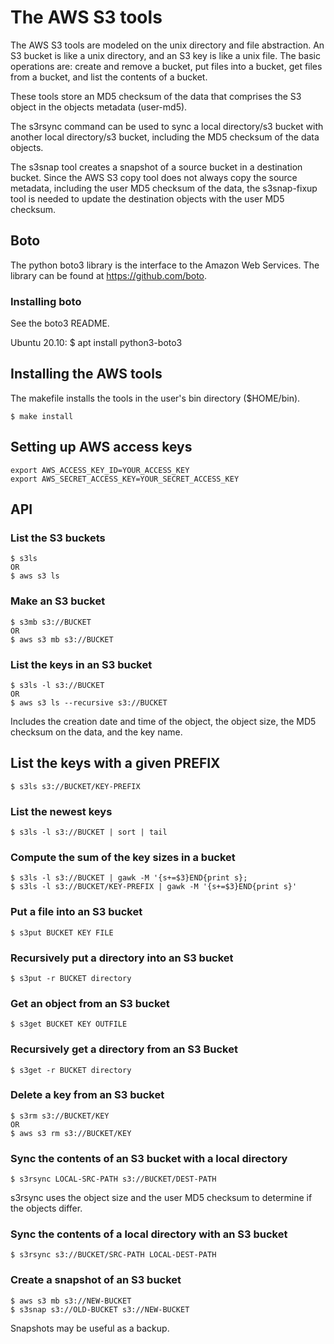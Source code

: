 # The AWS S3 tools
The AWS S3 tools are modeled on the unix directory and file abstraction.
An S3 bucket is like a unix directory, and an S3 key is like a unix file.
The basic operations are:
create and remove a bucket,
put files into a bucket,
get files from a bucket,
and list the contents of a bucket.

These tools
store an MD5 checksum of the data that comprises the S3 object in the
objects metadata (user-md5).

The s3rsync command can be used to sync a local directory/s3 bucket with
another local directory/s3 bucket, including the MD5 checksum of the
data objects.

The s3snap tool creates a snapshot of a source bucket in a destination
bucket. Since the AWS S3 copy tool does not always copy the source metadata,
including the user MD5 checksum of the data, the s3snap-fixup tool is
needed to update the destination objects with the user MD5 checksum.

## Boto
The python boto3 library is the interface to the Amazon Web Services.
The library can be found at https://github.com/boto.

### Installing boto
See the boto3 README.

Ubuntu 20.10:
    $ apt install python3-boto3

## Installing the AWS tools
The makefile installs the tools in the user's bin directory ($HOME/bin).

    $ make install

## Setting up AWS access keys
    export AWS_ACCESS_KEY_ID=YOUR_ACCESS_KEY
    export AWS_SECRET_ACCESS_KEY=YOUR_SECRET_ACCESS_KEY

## API

### List the S3 buckets
    $ s3ls
    OR
    $ aws s3 ls

### Make an S3 bucket
    $ s3mb s3://BUCKET
    OR
    $ aws s3 mb s3://BUCKET

### List the keys in an S3 bucket
    $ s3ls -l s3://BUCKET
    OR
    $ aws s3 ls --recursive s3://BUCKET

Includes the creation date and time of the object, the object size, the MD5 checksum on the data, and the key name.

## List the keys with a given PREFIX
    $ s3ls s3://BUCKET/KEY-PREFIX

### List the newest keys
    $ s3ls -l s3://BUCKET | sort | tail

### Compute the sum of the key sizes in a bucket
    $ s3ls -l s3://BUCKET | gawk -M '{s+=$3}END{print s};
    $ s3ls -l s3://BUCKET/KEY-PREFIX | gawk -M '{s+=$3}END{print s}'

### Put a file into an S3 bucket
    $ s3put BUCKET KEY FILE

### Recursively put a directory into an S3 bucket
    $ s3put -r BUCKET directory

### Get an object from an S3 bucket
    $ s3get BUCKET KEY OUTFILE

### Recursively get a directory from an S3 Bucket
    $ s3get -r BUCKET directory

### Delete a key from an S3 bucket
    $ s3rm s3://BUCKET/KEY
    OR
    $ aws s3 rm s3://BUCKET/KEY

### Sync the contents of an S3 bucket with a local directory
    $ s3rsync LOCAL-SRC-PATH s3://BUCKET/DEST-PATH

s3rsync uses the object size and the user MD5 checksum to determine
if the objects differ.

### Sync the contents of a local directory with an S3 bucket
    $ s3rsync s3://BUCKET/SRC-PATH LOCAL-DEST-PATH

### Create a snapshot of an S3 bucket
    $ aws s3 mb s3://NEW-BUCKET
    $ s3snap s3://OLD-BUCKET s3://NEW-BUCKET

Snapshots may be useful as a backup.
